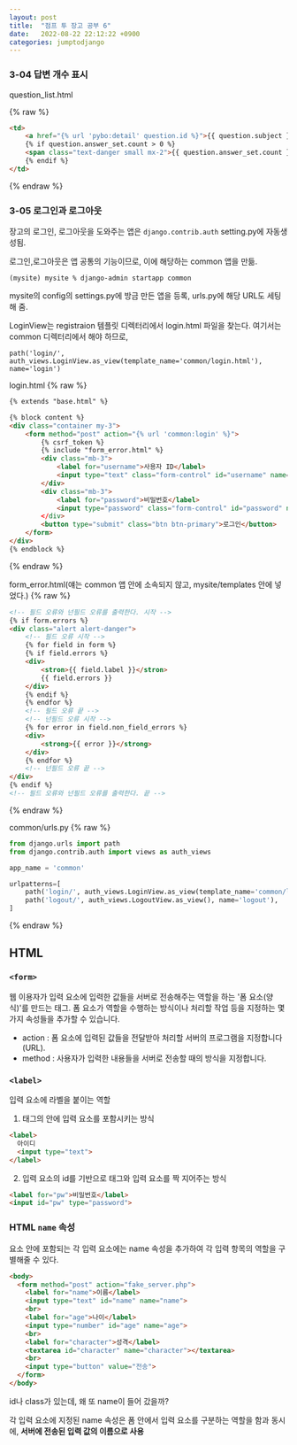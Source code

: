 ```yaml
---
layout: post
title:  "점프 투 장고 공부 6"
date:   2022-08-22 22:12:22 +0900
categories: jumptodjango
---
```


### 3-04 답변 개수 표시

question_list.html

{% raw %}
```html
<td>
    <a href="{% url 'pybo:detail' question.id %}">{{ question.subject }}</a>
    {% if question.answer_set.count > 0 %}
    <span class="text-danger small mx-2">{{ question.answer_set.count }}</span>
    {% endif %}
</td>
```
{% endraw %}


### 3-05 로그인과 로그아웃

장고의 로그인, 로그아웃을 도와주는 앱은 `django.contrib.auth`
setting.py에 자동생성됨.

로그인,로그아웃은 앱 공통의 기능이므로, 이에 해당하는 common 앱을 만듦.

`(mysite) mysite % django-admin startapp common`

mysite의 config의 settings.py에 방금 만든 앱을 등록, urls.py에 해당 URL도 세팅해 줌.

LoginView는 registraion 템플릿 디렉터리에서 login.html 파일을 찾는다. 여기서는 common 디렉터리에서 해야 하므로,

`path('login/', auth_views.LoginView.as_view(template_name='common/login.html'), name='login')`

login.html
{% raw %}
```html
{% extends "base.html" %}

{% block content %}
<div class="container my-3">
    <form method="post" action="{% url 'common:login' %}">
        {% csrf_token %}
        {% include "form_error.html" %}
        <div class="mb-3">
            <label for="username">사용자 ID</label>
            <input type="text" class="form-control" id="username" name="username" value="{{ form.username.value|default_if_none:'' }}">
        </div>
        <div class="mb-3">
            <label for="password">비밀번호</label>
            <input type="password" class="form-control" id="password" name="password" value="{{ form.password.value|default_if_none:'' }}"
        </div>
        <button type="submit" class="btn btn-primary">로그인</button>
    </form>
</div>
{% endblock %}

```
{% endraw %}

form_error.html(얘는 common 앱 안에 소속되지 않고, mysite/templates 안에 넣었다.)
{% raw %}
```html
<!-- 필드 오류와 넌필드 오류를 출력한다. 시작 -->
{% if form.errors %}
<div class="alert alert-danger">
    <!-- 필드 오류 시작 -->
    {% for field in form %}
    {% if field.errors %}
    <div>
        <stron>{{ field.label }}</stron>
        {{ field.errors }}
    </div>
    {% endif %}
    {% endfor %}
    <!-- 필드 오류 끝 -->
    <!-- 넌필드 오류 시작 -->
    {% for error in field.non_field_errors %}
    <div>
        <strong>{{ error }}</strong>
    </div>
    {% endfor %}
    <!-- 넌필드 오류 끝 -->
</div>
{% endif %}
<!-- 필드 오류와 넌필드 오류를 출력한다. 끝 -->
```
{% endraw %}


common/urls.py
{% raw %}
```python
from django.urls import path
from django.contrib.auth import views as auth_views

app_name = 'common'

urlpatterns=[
    path('login/', auth_views.LoginView.as_view(template_name='common/login.html'), name='login'),
    path('logout/', auth_views.LogoutView.as_view(), name='logout'),
]
```
{% endraw %}


## HTML 

### `<form>`
웹 이용자가 입력 요소에 입력한 값들을 서버로 전송해주는 역할을 하는 '폼 요소(양식)'를 만드는 태그. 폼 요소가 역할을 수행하는 방식이나 처리할 작업 등을 지정하는 몇 가지 속성들을 추가할 수 있습니다.
* action : 폼 요소에 입력된 값들을 전달받아 처리할 서버의 프로그램을 지정합니다(URL).
* method : 사용자가 입력한 내용들을 서버로 전송할 때의 방식을 지정합니다.


### `<label>`
입력 요소에 라벨을 붙이는 역할
1. 태그의 안에 입력 요소를 포함시키는 방식
```html
<label>
  아이디
  <input type="text">
</label>
```

2. 입력 요소의 id를 기반으로 <label> 태그와 입력 요소를 짝 지어주는 방식 
```html
<label for="pw">비밀번호</label>
<input id="pw" type="password">
```


### HTML `name` 속성
요소 안에 포함되는 각 입력 요소에는 name 속성을 추가하여 각 입력 항목의 역할을 구별해줄 수 있다.

```html
<body>
  <form method="post" action="fake_server.php">
    <label for="name">이름</label>
    <input type="text" id="name" name="name">
    <br>
    <label for="age">나이</label>
    <input type="number" id="age" name="age">
    <br>
    <label for="character">성격</label>
    <textarea id="character" name="character"></textarea>
    <br>
    <input type="button" value="전송">
  </form>
</body>
```

<p>id나 class가 있는데, 왜 또 name이 들어 갔을까?</p>
각 입력 요소에 지정된 name 속성은 폼 안에서 입력 요소를 구분하는 역할을 함과 동시에, <b>서버에 전송된 입력 값의 이름으로 사용</b>